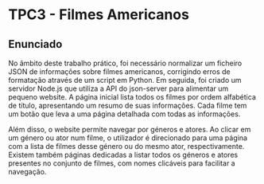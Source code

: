 # TPC3 - Filmes Americanos

## Enunciado

No âmbito deste trabalho prático, foi necessário normalizar um ficheiro JSON de informações sobre filmes americanos, corrigindo erros de formatação através de um script em Python. Em seguida, foi criado um servidor Node.js que utiliza a API do json-server para alimentar um pequeno website. A página inicial lista todos os filmes por ordem alfabética de título, apresentando um resumo de suas informações. Cada filme tem um botão que leva a uma página detalhada com todas as informações.

Além disso, o website permite navegar por géneros e atores. Ao clicar em um género ou ator num filme, o utilizador é direcionado para uma página com a lista de filmes desse género ou do mesmo ator, respectivamente. Existem também páginas dedicadas a listar todos os géneros e atores presentes no conjunto de filmes, com nomes clicáveis para facilitar a navegação.
